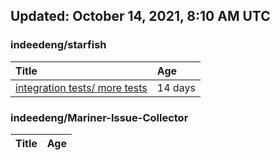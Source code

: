 ## Updated: October 14, 2021, 8:10 AM UTC


### indeedeng/starfish
|**Title**|**Age**|
|:----|:----|
|[integration tests/ more tests](https://github.com/indeedeng/starfish/issues/117)|14&nbsp;days|


### indeedeng/Mariner-Issue-Collector
|**Title**|**Age**|
|:----|:----|